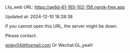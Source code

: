 Lily_web URL: https://ae6d-61-165-102-156.ngrok-free.app

Updated at: 2024-12-10 18:28:38

If you cannot open this URL, the server might be down.

Please contact: 

goley04@foxmail.com Or Wechat:GL_yeaH